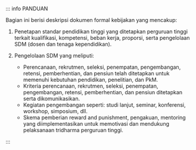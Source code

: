 ::: info PANDUAN

Bagian ini berisi deskripsi dokumen formal kebijakan yang mencakup:

1. Penetapan standar pendidikan tinggi yang ditetapkan perguruan tinggi terkait kualifikasi, kompetensi, beban kerja, proporsi, serta pengelolaan SDM (dosen dan tenaga kependidikan).

1. Pengelolaan SDM yang meliputi:

   - Perencanaan, rekrutmen, seleksi, penempatan, pengembangan, retensi, pemberhentian, dan pensiun telah ditetapkan untuk memenuhi kebutuhan pendidikan, penelitian, dan PkM.
   - Kriteria perencanaan, rekrutmen, seleksi, penempatan, pengembangan, retensi, pemberhentian, dan pensiun ditetapkan serta dikomunikasikan.
   - Kegiatan pengembangan seperti: studi lanjut, seminar, konferensi, workshop, simposium, dll.
   - Skema pemberian reward and punishment, pengakuan, mentoring yang diimplementasikan untuk memotivasi dan mendukung pelaksanaan tridharma perguruan tinggi.

:::
